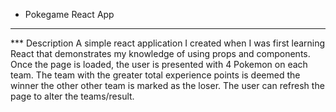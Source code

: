 * Pokegame React App

---

*** Description
A simple react application I created when I was first learning React that demonstrates my knowledge of using props and components. Once the page is loaded, the user is presented with 4 Pokemon on each team. The team with the greater total experience points is deemed the winner the other other team is marked as the loser. The user can refresh the page to alter the teams/result.